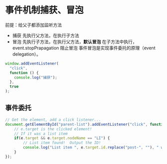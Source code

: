 # 事件机制捕获、冒泡

前提：给父子都添加监听方法

- 捕获
  先执行父方法，在执行子方法
- 冒泡
  先执行子方法，在执行父方法，**默认冒泡**
  在子方法中执行，event.stopPrapagation 阻止冒泡
  事件冒泡是实现事件委托的原理（event delegation）。

```js
window.addEventListener(
  "click",
  function () {
    console.log("捕获");
  },
  true
);
```

## 事件委托

```javascript
// Get the element, add a click listener...
document.getElementById("parent-list").addEventListener("click", function(e) {
	// e.target is the clicked element!
	// If it was a list item
	if(e.target && e.target.nodeName == "LI") {
		// List item found!  Output the ID!
		console.log("List item ", e.target.id.replace("post-", ""), " was clicked!");
	}
});
```